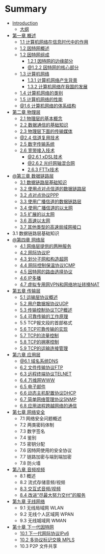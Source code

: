 # Summary

* [Introduction](README.md)
  * [大纲](da-gang.md)
* [第一章 概述](chapter1.md)
  * [1.1 计算机网络在信息时代中的作用](11-ji-suan-ji-wang-luo-zai-xin-xi-shi-dai-zhong-de-zuo-yong.md)
  * [1.2 因特网概述](因特网概述.md)
  * [1.2 因特网组成](12-因特网组成.md)
    * [1.2.1 因特网的边缘部分](121-因特网的边缘部分.md)
    * [@1.2.2 因特网的核心部分](122-因特网的核心部分.md)
  * [1.3 计算机网络](13-ji-suan-ji-wang-luo.md)
    * [1.3.1 计算机网络产生背景](13-ji-suan-ji-wang-luo/131-ji-suan-ji-wang-luo-chan-sheng-bei-jing.md)
    * [1.3.2 计算机网络在我国的发展](13-ji-suan-ji-wang-luo/132-ji-suan-ji-wang-luo-zai-wo-guo-de-fa-zhan.md)
  * [1.4 计算机网络的类别](13-计算机网络的类别.md)
  * [1.5 计算机网络的性能](14-计算机网络的性能.md)
  * [@1.6 计算机网络的体系结构](15-计算机网络的体系结构.md)
* [第二章 物理层](di-er-zhang-wu-li-ceng.md)
  * [2.1 物理层的基本概念](21-物理层的基本概念.md)
  * [2.2 数据通信的基础知识](22-数据通信的基础知识.md)
  * [2.3 物理层下面的传输媒体](23-物理层下面的传输媒体.md)
  * [@2.4 信道复用技术](24-信道复用技术.md)
  * [2.5 数字传输系统](25-数字传输系统.md)
  * [2.6 宽带接入技术](26-宽带接入技术.md)
    * [@2.6.1 xDSL技术](261-xdsl技术.md)
    * [@2.6.2 光纤网轴混合网](262-光纤网轴混合网.md)
    * [2.6.3 FTTx技术](263-fttx技术.md)
* [@第三章 数据链路层](di-san-zhang-shu-ju-lian-lu-ceng.md)
  * [3.1 数据链路层基础知识](di-san-zhang-shu-ju-lian-lu-ceng/31-shu-ju-lian-lu-ceng-ji-chu-zhi-shi.md)
  * [3.2 使用点对点信道的数据链路层](di-san-zhang-shu-ju-lian-lu-ceng/31-shi-yong-dian-dui-dian-xin-dao-de-shu-ju-lian-lu-ceng.md)
  * [3.2 点对点协议PPP](di-san-zhang-shu-ju-lian-lu-ceng/32-dian-dui-dian-xie-yi-ppp.md)
  * [3.3 使用广播信道的数据链路层](di-san-zhang-shu-ju-lian-lu-ceng/33-shi-yong-guang-bo-xin-dao-de-shu-ju-lian-lu-ceng.md)
  * [3.4 使用广播信道的以太网](di-san-zhang-shu-ju-lian-lu-ceng/34-shi-yong-guang-bo-xin-dao-de-yi-tai-wang.md)
  * [3.5 扩展的以太网](di-san-zhang-shu-ju-lian-lu-ceng/35-kuo-zhan-de-yi-tai-wang.md)
  * [3.6 高速以太网](di-san-zhang-shu-ju-lian-lu-ceng/36-gao-su-yi-tai-wang.md)
  * [3.7 其他类型的高速局域网接口](di-san-zhang-shu-ju-lian-lu-ceng/37-qi-ta-lei-xing-de-gao-su-ju-yu-wang-jie-kou.md)
* 3.1 数据链路层基础知识
* [@第四章 网络层](第四章-网络层.md)
  * [4.1 网络层提供的两种服务](41-网络层提供的两种服务.md)
  * [4.2 网际协议IP](42-wang-ji-xie-yi-ip.md)
  * [4.3 划分子网和构造超网](43-hua-fen-zi-wang-he-gou-zao-chao-wang.md)
  * [4.4 网际控制保温协议ICMP](44-wang-ji-kong-zhi-bao-wen-xie-yi-icmp.md)
  * [4.5 因特网的路由选择协议](yin-te-wang-de-lu-you-xuan-ze-xie-yi.md)
  * [4.6 IP多播](46-ipduo-bo.md)
  * [4.7 虚拟专用网VPN和网络地址转换NAT](47-xu-ni-zhuan-yong-wang-vpn-he-wang-luo-di-zhi-zhuan-huan-nat.md)
* [第五章 传输层](第五章-传输层.md)
  * [5.1 运输层协议概述](51-运输层协议概述.md)
  * [5.2 用户数据报协议UDP](52-yong-hu-shu-ju-bao-xie-yi-udp.md)
  * [5.3 传输控制协议TCP概述](53-chuan-shu-kong-zhi-xie-yi-tcp-gai-shu.md)
  * [5.4 可靠传输的工作原理](54-ke-kao-chuan-shu-de-gong-zuo-yuan-li.md)
  * 5.5 TCP报文段的首部格式
  * [5.6 TCP可靠传输的实现](56-tcpke-kao-chuan-shu-de-shi-xian.md)
  * [5.7 TCP的流量控制](57-tcpde-liu-liang-kong-zhi.md)
  * [5.8 TCP的拥塞控制](58-tcpde-yong-sai-kong-zhi.md)
  * [5.9 TCP的运输连接管理](59-tcpde-yun-shu-lian-jie-guan-li.md)
* [第六章 应用层](di-liu-zhang-ying-yong-ceng.md)
  * [@6.1 域名系统DNS](di-liu-zhang-ying-yong-ceng/61-yu-ming-xi-tong-dns.md)
  * [6.2 文件传输协议FTP](di-liu-zhang-ying-yong-ceng/62-wen-jian-chuan-shu-xie-yi.md)
  * [6.3 远程终端协议TELNET](di-liu-zhang-ying-yong-ceng/63-yuan-cheng-zhong-duan-xie-yi-telnet.md)
  * [6.4 万维网WWW](di-liu-zhang-ying-yong-ceng/64-wan-wei-wang-www.md)
  * [6.5 电子邮件](di-liu-zhang-ying-yong-ceng/65-dian-zi-you-jian.md)
  * [6.6 动态主机配置协议DHCP](di-liu-zhang-ying-yong-ceng/66-dong-tai-zhu-ji-pei-zhi-xie-yi-dhcp.md)
  * [6.7 简单网络管理协议SNMP](di-liu-zhang-ying-yong-ceng/67-jian-dan-wang-luo-guan-li-xie-yi-snmp.md)
  * [6.8 应用进程跨越网络的通信](di-liu-zhang-ying-yong-ceng/68-ying-yong-jin-cheng-kua-yue-wang-luo-de-tong-xin.md)
* [第七章 网络安全](di-qi-zhang-wang-luo-an-quan.md)
  * 7.1 网络安全问题概述
  * 7.2 两类密码体制
  * 7.3 数字签名
  * 7.4 鉴别
  * 7.5 密钥分配
  * 7.6 因特网使用的安全协议
  * 7.7  链路加密与端到端加密
  * 7.8  防火墙
* [第八章 音频视频](di-ba-zhang-yin-pin-shi-pin.md)
  * 8.1  概述
  * 8.2  流式存储音频/视频
  * [8.3  交互式音频/视频](di-ba-zhang-yin-pin-shi-pin/83-jiao-hu-shi-yin-9891-shi-pin.md)
  * [8.4  改进“尽最大努力交付”的服务](di-ba-zhang-yin-pin-shi-pin/84-gai-jin-201c-jin-zui-da-nu-li-jiao-fu-201d-de-fu-wu.md)
* [第九章 无线网络](di-jiu-zhang-wu-xian-wang-luo.md)
  * 9.1  无线局域网 WLAN
  * 9.2  无线个人区域网 WPAN
  * 9.3 无线城域网 WMAN
* [第十章 下一代因特网](di-shi-zhang-xia-yi-dai-yin-te-wang.md)
  * [10.1 下一代网际协议IPv6](di-shi-zhang-xia-yi-dai-yin-te-wang/101-xia-yi-dai-wang-ji-xie-yi-ipv6.md)
  * [10.2  多协议标记交换 MPLS](di-shi-zhang-xia-yi-dai-yin-te-wang/102-duo-xie-yi-biao-ji-jiao-huan-mpls.md)
  * 10.3  P2P 文件共享

